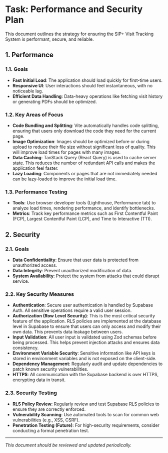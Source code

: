 # Task: Performance and Security Plan

This document outlines the strategy for ensuring the SIP+ Visit Tracking System is performant, secure, and reliable.

## 1. Performance

### 1.1. Goals

- **Fast Initial Load**: The application should load quickly for first-time users.
- **Responsive UI**: User interactions should feel instantaneous, with no noticeable lag.
- **Efficient Data Handling**: Data-heavy operations like fetching visit history or generating PDFs should be optimized.

### 1.2. Key Areas of Focus

- **Code Bundling and Splitting**: Vite automatically handles code splitting, ensuring that users only download the code they need for the current page.
- **Image Optimization**: Images should be optimized before or during upload to reduce their file size without significant loss of quality. This will improve load times for pages with many images.
- **Data Caching**: TanStack Query (React Query) is used to cache server state. This reduces the number of redundant API calls and makes the application feel faster.
- **Lazy Loading**: Components or pages that are not immediately needed can be lazy-loaded to improve the initial load time.

### 1.3. Performance Testing

- **Tools**: Use browser developer tools (Lighthouse, Performance tab) to analyze load times, rendering performance, and identify bottlenecks.
- **Metrics**: Track key performance metrics such as First Contentful Paint (FCP), Largest Contentful Paint (LCP), and Time to Interactive (TTI).

## 2. Security

### 2.1. Goals

- **Data Confidentiality**: Ensure that user data is protected from unauthorized access.
- **Data Integrity**: Prevent unauthorized modification of data.
- **System Availability**: Protect the system from attacks that could disrupt service.

### 2.2. Key Security Measures

- **Authentication**: Secure user authentication is handled by Supabase Auth. All sensitive operations require a valid user session.
- **Authorization (Row Level Security)**: This is the most critical security feature of the application. RLS policies are implemented at the database level in Supabase to ensure that users can only access and modify their own data. This prevents data leakage between users.
- **Input Validation**: All user input is validated using Zod schemas before being processed. This helps prevent injection attacks and ensures data consistency.
- **Environment Variable Security**: Sensitive information like API keys is stored in environment variables and is not exposed on the client-side.
- **Dependency Management**: Regularly audit and update dependencies to patch known security vulnerabilities.
- **HTTPS**: All communication with the Supabase backend is over HTTPS, encrypting data in transit.

### 2.3. Security Testing

- **RLS Policy Review**: Regularly review and test Supabase RLS policies to ensure they are correctly enforced.
- **Vulnerability Scanning**: Use automated tools to scan for common web vulnerabilities (e.g., XSS, CSRF).
- **Penetration Testing (Future)**: For high-security requirements, consider conducting a formal penetration test.

---
*This document should be reviewed and updated periodically.*
